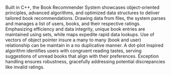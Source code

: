 Built in C++, the Book Recommender System showcases object-oriented principles, advanced algorithms, and optimized data structures to deliver tailored book recommendations. Drawing data from files, the system parses and manages a list of users, books, and their respective ratings. Emphasizing efficiency and data integrity, unique book entries are maintained using sets, while maps expedite rapid data lookups. Use of vectors of object pointer insure a many to many (book and user) relationship can be maintain in a no duplicative manner. A dot-plot inspired algorithm identifies users with congruent reading tastes, serving suggestions of unread books that align with their preferences. Exception handling ensures robustness, gracefully addressing potential discrepancies like invalid ratings.
